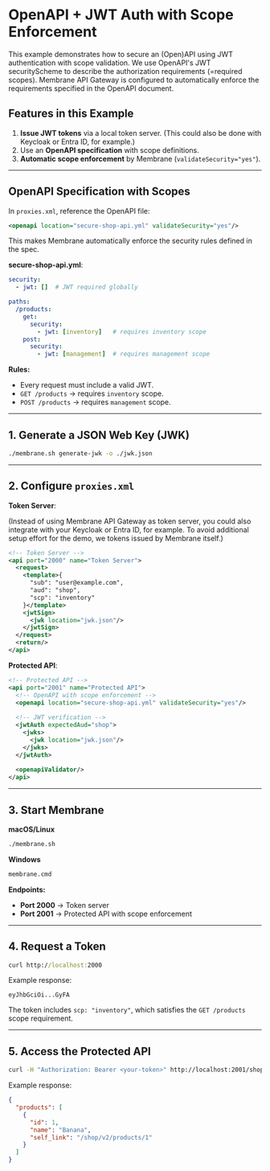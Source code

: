# OpenAPI + JWT Auth with Scope Enforcement

This example demonstrates how to secure an (Open)API using JWT authentication with scope validation. We use OpenAPI's JWT securityScheme to describe the authorization requirements (=required scopes). Membrane API Gateway is configured to automatically enforce the requirements specified in the OpenAPI document.

## Features in this Example

1. **Issue JWT tokens** via a local token server. (This could also be done with Keycloak or Entra ID, for example.)
2. Use an **OpenAPI specification** with scope definitions.
3. **Automatic scope enforcement** by Membrane (`validateSecurity="yes"`).

---

## OpenAPI Specification with Scopes

In `proxies.xml`, reference the OpenAPI file:

```xml
<openapi location="secure-shop-api.yml" validateSecurity="yes"/>
```

This makes Membrane automatically enforce the security rules defined in the spec.

**secure-shop-api.yml**:

```yaml
security:
  - jwt: []  # JWT required globally

paths:
  /products:
    get:
      security:
        - jwt: [inventory]   # requires inventory scope
    post:
      security:
        - jwt: [management]  # requires management scope
```

**Rules:**

* Every request must include a valid JWT.
* `GET /products` → requires `inventory` scope.
* `POST /products` → requires `management` scope.

---

## 1. Generate a JSON Web Key (JWK)

```bash
./membrane.sh generate-jwk -o ./jwk.json
```

---

## 2. Configure `proxies.xml`

**Token Server**:

(Instead of using Membrane API Gateway as token server, you could also integrate with your Keycloak or Entra ID, for example. To avoid additional setup effort for the demo, we tokens issued by Membrane itself.)

```xml
<!-- Token Server -->
<api port="2000" name="Token Server">
  <request>
    <template>{
      "sub": "user@example.com",
      "aud": "shop",
      "scp": "inventory"
    }</template>
    <jwtSign>
      <jwk location="jwk.json"/>
    </jwtSign>
  </request>
  <return/>
</api>
```

**Protected API**:

```xml
<!-- Protected API -->
<api port="2001" name="Protected API">
  <!-- OpenAPI with scope enforcement -->
  <openapi location="secure-shop-api.yml" validateSecurity="yes"/>
  
  <!-- JWT verification -->
  <jwtAuth expectedAud="shop">
    <jwks>
      <jwk location="jwk.json"/>
    </jwks>
  </jwtAuth>
  
  <openapiValidator/>
</api>
```

---

## 3. Start Membrane

**macOS/Linux**

```bash
./membrane.sh
```

**Windows**
```bat
membrane.cmd
```

**Endpoints:**

* **Port 2000** → Token server
* **Port 2001** → Protected API with scope enforcement

---

## 4. Request a Token

```cmd
curl http://localhost:2000
```

Example response:

```
eyJhbGciOi...GyFA
```

The token includes `scp: "inventory"`, which satisfies the `GET /products` scope requirement.

---

## 5. Access the Protected API

```bash
curl -H "Authorization: Bearer <your-token>" http://localhost:2001/shop/v2/products
```

Example response:

```json
{
  "products": [
    {
      "id": 1,
      "name": "Banana",
      "self_link": "/shop/v2/products/1"
    }
  ]
}
```